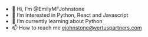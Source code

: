 - 👋 Hi, I’m @EmilyMFJohnstone
- 👀 I’m interested in Python, React and Javascript
- 🌱 I’m currently learning about Python
- 📫 How to reach me ejohnstone@vertuspartners.com

<!---
EmilyMFJohnstone/EmilyMFJohnstone is a ✨ special ✨ repository because its `README.md` (this file) appears on your GitHub profile.
You can click the Preview link to take a look at your changes.
--->
